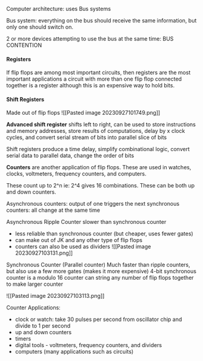 
Computer architecture: uses Bus systems

Bus system: everything on the bus should receive the same information, but only one should switch on.

2 or more devices attempting to use the bus at the same time: BUS CONTENTION

#### Registers
If flip flops are among most important circuits, then registers are the most important applications
a circuit with more than one flip flop connected together is a register although this is an expensive way to hold bits.


#### Shift Registers

Made out of flip flops
![[Pasted image 20230927101749.png]]

**Advanced shift register** shifts left to right, can be used to store instructions and memory addresses, store results of computations, delay by x clock cycles, and convert serial stream of bits into parallel slice of bits

Shift registers produce a time delay, simplify combinational logic, convert serial data to parallel data, change the order of bits

**Counters** are another application of flip flops. These are used in watches, clocks, voltmeters, frequency counters, and computers.

These count up to 2^n ie: 2^4 gives 16 combinations. These can be both up and down counters.

Asynchronous counters: output of one triggers the next
synchronous counters: all change at the same time

Asynchronous Ripple Counter
slower than synchronous counter
- less reliable than synchronous counter (but cheaper, uses fewer gates)
- can make out of JK and any other type of flip flops
- counters can also be used as dividers
![[Pasted image 20230927103131.png]]

Synchronous Counter (Parallel counter)
Much faster than ripple counters, but also use a few more gates (makes it more expensive)
4-bit synchronous counter is a modulo 16 counter
can string any number of flip flops together to make larger counter

![[Pasted image 20230927103113.png]]

Counter Applications:
- clock or watch: take 30 pulses per second from oscillator chip and divide to 1 per second
- up and down counters
- timers
- digital tools - voltmeters, frequency counters, and dividers
- computers (many applications such as circuits)






